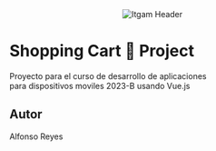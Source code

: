 <center>
    <img
    src="/workspaces/SHOPPING-CART-DEL/public/img/itgam paint.png"
    alt="Itgam Header" />
</center>

# Shopping Cart 🛒 Project

Proyecto para el curso de desarrollo de aplicaciones  
para dispositivos moviles 2023-B usando Vue.js

## Autor

Alfonso Reyes